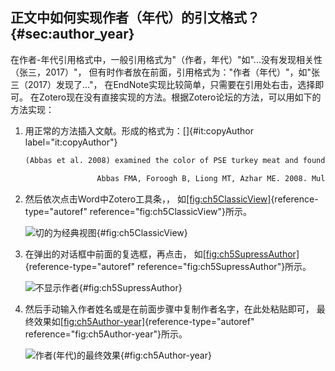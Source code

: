 ## 正文中如何实现作者（年代）的引文格式？ {#sec:author_year}

在作者-年代引用格式中，一般引用格式为"（作者，年代）"如"\...没有发现相关性（张三，2017）"， 但有时作者放在前面，引用格式为："作者（年代）"，如"张三（2017）发现了\..."， 在EndNote实现比较简单，只需要在引用处右击，选择即可。 在Zotero现在没有直接实现的方法。根据Zotero论坛的方法，可以用如下的方法实现：

1.  用正常的方法插入文献。形成的格式为：[]{#it:copyAuthor label="it:copyAuthor"}

    ``` {.html language="HTML"}
    (Abbas et al. 2008) examined the color of PSE turkey meat and found that the L* value was significantly negative correlated.

                    Abbas FMA, Foroogh B, Liong MT, Azhar ME. 2008. Multivariate statistical analysis of antioxidants in dates (phoenix dactylifera). Int. Food Res. J. 15(2):193–200
    ```

2.  然后依次点击Word中Zotero工具条，， 如[\[fig:ch5ClassicView\]](#fig:ch5ClassicView){reference-type="autoref" reference="fig:ch5ClassicView"}所示。

    ![切的为经典视图](ch5ClassicView){#fig:ch5ClassicView}

3.  在弹出的对话框中前面的复选框，再点击， 如[\[fig:ch5SupressAuthor\]](#fig:ch5SupressAuthor){reference-type="autoref" reference="fig:ch5SupressAuthor"}所示。

    ![不显示作者](ch5SupressAuthor){#fig:ch5SupressAuthor}

4.  然后手动输入作者姓名或是在前面步骤中复制作者名字，在此处粘贴即可， 最终效果如[\[fig:ch5Author-year\]](#fig:ch5Author-year){reference-type="autoref" reference="fig:ch5Author-year"}所示。

    ![作者(年代)的最终效果](ch5Author-year){#fig:ch5Author-year}


